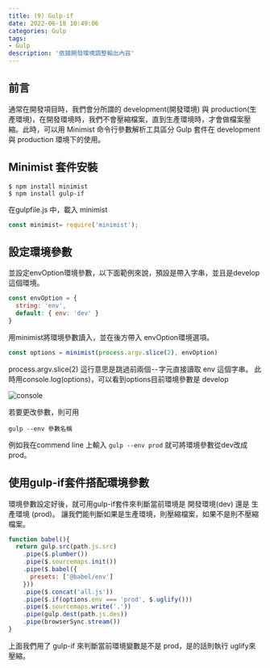 ```yaml
---
title: (9) Gulp-if
date: 2022-06-18 10:49:06
categories: Gulp
tags: 
- Gulp
description: '依據開發環境調整輸出內容'
---
```


## 前言

通常在開發項目時，我們會分所謂的 development(開發環境) 與 production(生產環境)，在開發環境時，我們不會壓縮檔案，直到生產環境時，才會做檔案壓縮。此時，可以用 Minimist 命令行參數解析工具區分 Gulp 套件在 development 與 production 環境下的使用。

## Minimist 套件安裝

``` 
$ npm install minimist   
$ npm install gulp-if
```

在gulpfile.js 中，載入 minimist

``` js
const minimist= require('minimist');
```

## 設定環境參數 

並設定envOption環境參數，以下面範例來說，預設是帶入字串，並且是develop這個環境。

``` js
const envOption = {
  string: 'env',
  default: { env: 'dev' }
}
```

用minimist將環境參數讀入，並在後方帶入 envOption環境選項。

``` js
const options = minimist(process.argv.slice(2), envOption)
```

process.argv.slice(2) 這行意思是跳過前兩個 -- 字元直接讀取 env 這個字串。
此時用console.log(options)，可以看到options目前環境參數是 develop

![console](https://cdn-images-1.medium.com/max/1200/1*b1cLVsVXiWwj834lXdwTYA.png)

若要更改參數，則可用

```
gulp --env 參數名稱
```

例如我在commend line 上輸入 `gulp --env prod` 就可將環境參數從dev改成prod。

## 使用gulp-if套件搭配環境參數

環境參數設定好後，就可用gulp-if套件來判斷當前環境是 開發環境(dev) 還是 生產環境 (prod)。
讓我們能判斷如果是生產環境，則壓縮檔案，如果不是則不壓縮檔案。

``` js
function babel(){
  return gulp.src(path.js.src)
    .pipe($.plumber())
    .pipe($.sourcemaps.init())
    .pipe($.babel({
      presets: ['@babel/env']
    }))
    .pipe($.concat('all.js'))
    .pipe($.if(options.env === 'prod', $.uglify()))
    .pipe($.sourcemaps.write('.'))
    .pipe(gulp.dest(path.js.des))
    .pipe(browserSync.stream())
}
```
上面我們用了 gulp-if 來判斷當前環境變數是不是 prod，是的話則執行 uglify來壓縮。








